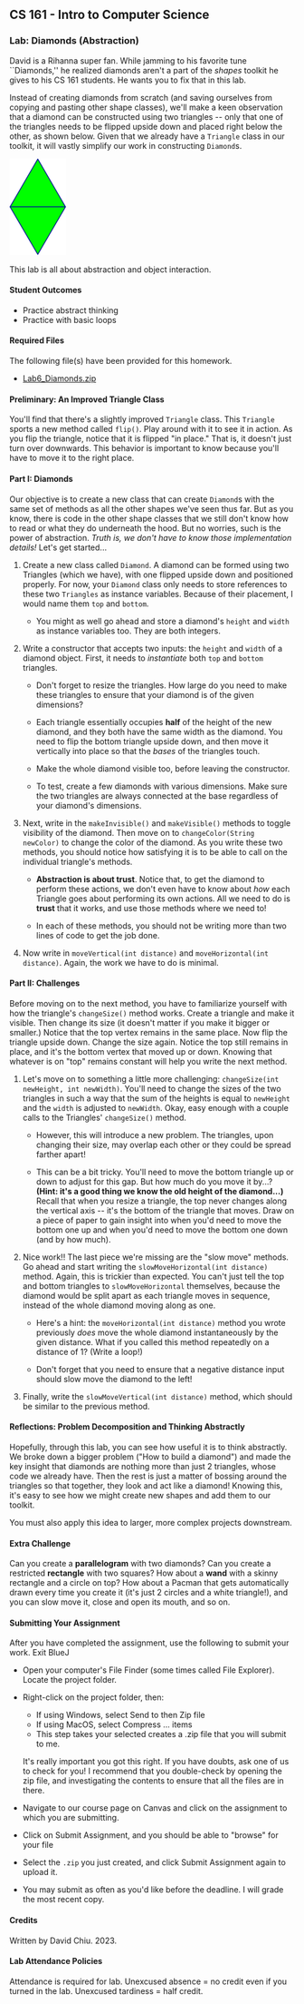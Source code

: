 ## CS 161 - Intro to Computer Science

### Lab: Diamonds (Abstraction)
David is a Rihanna super fan. While jamming to his favorite tune ``Diamonds,'' he realized diamonds aren't  a part of the _shapes_ toolkit he gives to his CS 161 students. He wants you to fix that in this lab.

Instead of creating diamonds from scratch (and saving ourselves from copying and pasting other shape classes), we'll make a keen observation that a diamond can be constructed using two triangles -- only that one of the triangles needs to be flipped upside down and placed right below the other, as shown below. Given that we already have a `Triangle` class in our toolkit, it will vastly simplify our work in constructing `Diamond`s.

  <img src="figures/lab6_diamond.png" width="100px" />

This lab is all about abstraction and object interaction. 

#### Student Outcomes

- Practice abstract thinking
- Practice with basic loops

<!-- 
#### Working with Partners (Please Read)

You are required to work _together_ on labs. As I mentioned the first day of class, some of you may have had some prior programming experience, and this lab may come more naturally for you. Please be humble and be supportive to one another, and don't leave your partner behind. Labs are _very_ low-stakes, and you'll get full credit for being here, working through it, and being a good citizen. We'll be around to help.

Here are your assigned partners for today's lab.

```
[Strash, K, Steller, L, Jones, S]
[Roppolo, G, Culpepper, A]
[Rodriguez, C, Jones, B]
[Murphy, C, Beardsley, M]
[Grey, E, Brown, A]
[Miller, D, Murayama, E]
[Wissing, A, Camblin, F]
``` -->

#### Required Files

The following file(s) have been provided for this homework.

- [Lab6_Diamonds.zip](Lab6_Diamonds.zip)



#### Preliminary: An Improved Triangle Class

You'll find that there's a slightly improved `Triangle` class. This `Triangle` sports a new method called `flip()`. Play around with it to see it in action. As you flip the triangle, notice that it is flipped "in place." That is, it doesn't just turn over downwards. This behavior is important to know because you'll have to move it to the right place.

#### Part I: Diamonds

Our objective is to create a new class that can create  `Diamond`s with the same set of methods as all the other shapes we've seen thus far. But as you know, there is code in the other shape classes that we still don't know how to read or what they do underneath the hood. But no worries, such is the power of abstraction. *Truth is, we don't have to know those implementation details!* Let's get started...

1. Create a new class called `Diamond`. A diamond can be formed using two Triangles (which we have), with one flipped upside down and positioned properly. For now, your `Diamond` class only needs to store references to these two `Triangles` as  instance variables. Because of their placement, I would name them `top` and `bottom`.

    - You might as well go ahead and store a diamond's `height` and `width`  as instance variables too. They are both integers.

2. Write a constructor that  accepts two inputs: the `height` and `width` of a  diamond object. First, it needs to *instantiate* both `top` and `bottom` triangles.

    - Don't forget to resize the triangles. How large do you need to make these triangles to ensure that your diamond is of the given dimensions? 

    - Each triangle essentially occupies **half** of the height of the new diamond, and they both have the same width as the diamond. You need to flip the bottom triangle upside down, and then move it vertically into place so that the *bases* of the triangles touch. 

    - Make the whole diamond visible too, before leaving the constructor.
    
    - To test, create a few diamonds with various dimensions. Make sure the two triangles are always connected at the base regardless of your diamond's dimensions.


3. Next, write in the `makeInvisible()` and `makeVisible()` methods to toggle visibility of the diamond. Then move on to `changeColor(String newColor)` to change the color of the diamond. As you write these two methods, you should notice how satisfying it is to be able to call on the individual triangle's methods.

    - **Abstraction is about trust**. Notice that, to get the diamond to perform these actions, we don't even have to know about *how* each Triangle goes about performing its own actions. All we need to do is **trust** that it works, and use those methods where we need to!

    - In each of these methods, you should not be writing more than two lines of code to get the job done.

4. Now write in `moveVertical(int distance)` and `moveHorizontal(int distance)`. Again, the work we have to do is minimal.

#### Part II: Challenges
Before moving on to the next method, you have to familiarize yourself with how the triangle's `changeSize()` method works. Create a triangle and make it visible. Then change its size (it doesn't matter if you make it bigger or smaller.) Notice that the top vertex remains in the same place. Now flip the triangle upside down. Change the size again. Notice the top still remains in place, and it's the bottom vertex that moved up or down. Knowing that whatever is on "top" remains constant will help you write the next method.

1. Let's move on to something a little more challenging: `changeSize(int newHeight, int newWidth)`. You'll need to change the sizes of the two triangles in such a way that the sum of the heights is equal to `newHeight` and the `width` is adjusted to `newWidth`. Okay, easy enough with a couple calls to the Triangles' `changeSize()` method. 

    - However, this will introduce a new problem. The triangles, upon changing their size, may  overlap each other or they could be spread farther apart!

    - This can be a bit tricky. You'll need to move the bottom triangle up or down to adjust for this gap. But how much do you move it by...? **(Hint: it's a good thing we know the old height of the diamond...)** Recall that when you resize a triangle, the top never changes along the vertical axis -- it's the bottom of the triangle that moves. Draw on a piece of paper to gain insight into when you'd need to move the bottom one up and when you'd need to move the bottom one down (and by how much).

2. Nice work!! The last piece we're missing are the "slow move" methods. Go ahead and start writing the `slowMoveHorizontal(int distance)` method. Again, this is trickier than expected. You can't just tell the top and bottom triangles to `slowMoveHorizontal` themselves, because the diamond would be split apart as each triangle moves in sequence, instead of the whole diamond moving along as one.

    - Here's a hint: the `moveHorizontal(int distance)` method you wrote previously *does* move the whole diamond instantaneously by the given distance. What if you called this method repeatedly on a distance of 1? (Write a loop!)

    - Don't forget that you need to ensure that a negative distance input should slow move the diamond to the left!

3. Finally, write the `slowMoveVertical(int distance)` method, which should be similar to the previous method.

#### Reflections: Problem Decomposition and Thinking Abstractly
Hopefully, through this lab, you can see how useful it is to think abstractly. We broke down a bigger problem ("How to build a diamond") and made the key insight that diamonds are nothing more than just 2 triangles, whose code we already have. Then the rest is just a matter of bossing around the triangles so that together, they look and act like a diamond! Knowing this, it's easy to see how we might create new shapes and add them to our toolkit.

You must also apply this idea to larger, more complex projects downstream.

#### Extra Challenge
Can you create a **parallelogram** with two diamonds? Can you create a restricted **rectangle** with two squares? How about a **wand** with a skinny rectangle and a circle on top? How about a Pacman that gets automatically drawn every time you create it (it's just 2 circles and a white triangle!), and you can slow move it, close and open its mouth, and so on.

#### Submitting Your Assignment

After you have completed the assignment, use the following to submit your work.
Exit BlueJ

- Open your computer's File Finder (some times called File Explorer). Locate the project folder.

- Right-click on the project folder, then:

  - If using Windows, select Send to then Zip file
  - If using MacOS, select Compress ... items
  - This step takes your selected creates a .zip file that you will submit to me.

  It's really important you got this right. If you have doubts, ask one of us to check for you! I recommend that you double-check by opening the zip file, and investigating the contents to ensure that all the files are in there.

- Navigate to our course page on Canvas and click on the assignment to which you are submitting.

- Click on Submit Assignment, and you should be able to "browse" for your file

- Select the `.zip` you just created, and click Submit Assignment again to upload it.

- You may submit as often as you'd like before the deadline. I will grade the most recent copy.

#### Credits

Written by David Chiu. 2023.

#### Lab Attendance Policies

Attendance is required for lab. Unexcused absence = no credit even if you turned in the lab. Unexcused tardiness = half credit.
